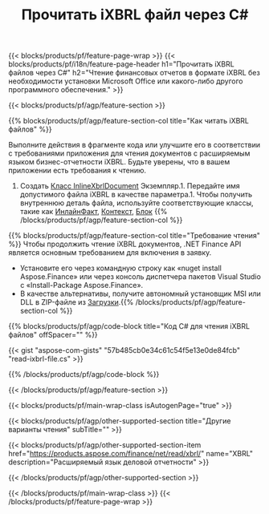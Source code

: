 ﻿---
title: Прочитать iXBRL файл через C#
description: Образец кода для чтения файлов iXBRL. Используйте пример API кода для чтения пакетных iXBRL файлов в приложениях на основе .NET. 
url: /ru/net/read/ixbrl/
family: finance
platformtag: net
feature: read
informat: iXBRL
outformat: 
otherformats: 
---
{{< blocks/products/pf/feature-page-wrap >}}
{{< blocks/products/pf/i18n/feature-page-header h1="Прочитать iXBRL файлов через C#" h2="Чтение финансовых отчетов в формате iXBRL без необходимости установки Microsoft Office или какого-либо другого программного обеспечения." >}}

{{< blocks/products/pf/agp/feature-section >}}

{{% blocks/products/pf/agp/feature-section-col title="Как читать iXBRL файлов" %}}

Выполните действия в фрагменте кода или улучшите его в соответствии с требованиями приложения для чтения документов с расширяемым языком бизнес-отчетности iXBRL. Будьте уверены, что в вашем приложении есть требования к чтению.

1. Создать [Класс InlineXbrlDocument](https://apireference.aspose.com/finance/net/aspose.finance.xbrl.inline/inlinexbrldocument) Экземпляр.1. Передайте имя допустимого файла iXBRL в качестве параметра.1. Чтобы получить внутреннюю деталь файла, используйте соответствующие классы, такие как [ИнлайнФакт](https://apireference.aspose.com/finance/net/aspose.finance.xbrl.inline/inlinefact), [Контекст](https://apireference.aspose.com/finance/net/aspose.finance.xbrl/context), [Блок](https://apireference.aspose.com/finance/net/aspose.finance.xbrl/unit) 
{{% /blocks/products/pf/agp/feature-section-col %}}

{{% blocks/products/pf/agp/feature-section-col title="Требование чтения" %}}
Чтобы продолжить чтение iXBRL документов, .NET Finance API является основным требованием для включения в заявку. 
- Установите его через командную строку как «nuget install Aspose.Finance» или через консоль диспетчера пакетов Visual Studio с «Install-Package Aspose.Finance».
- В качестве альтернативы, получите автономный установщик MSI или DLL в ZIP-файле из [Загрузки](https://downloads.aspose.com/finance/net).{{% /blocks/products/pf/agp/feature-section-col %}}

{{% blocks/products/pf/agp/code-block title="Код C# для чтения iXBRL файлов" offSpacer="" %}}

{{< gist "aspose-com-gists" "57b485cb0e34c61c54f5e13e0de84fcb" "read-ixbrl-file.cs" >}}

{{% /blocks/products/pf/agp/code-block %}}

{{< /blocks/products/pf/agp/feature-section >}}

{{< blocks/products/pf/main-wrap-class isAutogenPage="true" >}}

{{< blocks/products/pf/agp/other-supported-section title="Другие варианты чтения" subTitle="" >}}

{{< blocks/products/pf/agp/other-supported-section-item href="https://products.aspose.com/finance/net/read/xbrl/" name="XBRL" description="Расширяемый язык деловой отчетности" >}}

{{< /blocks/products/pf/agp/other-supported-section >}}

{{< /blocks/products/pf/main-wrap-class >}}
{{< /blocks/products/pf/feature-page-wrap >}}